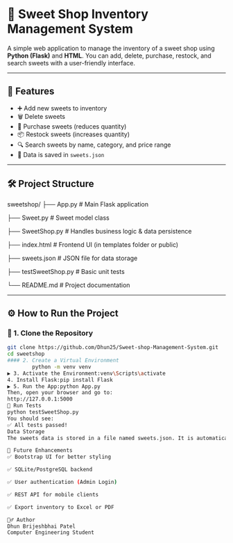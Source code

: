 # 🍬 Sweet Shop Inventory Management System

A simple web application to manage the inventory of a sweet shop using **Python (Flask)** and **HTML**. You can add, delete, purchase, restock, and search sweets with a user-friendly interface.

---

## 🚀 Features

- ➕ Add new sweets to inventory
- 🗑️ Delete sweets
- 🛒 Purchase sweets (reduces quantity)
- 📦 Restock sweets (increases quantity)
- 🔍 Search sweets by name, category, and price range
- 💾 Data is saved in `sweets.json`

---

## 🛠️ Project Structure
sweetshop/
├── App.py # Main Flask application

├── Sweet.py # Sweet model class

├── SweetShop.py # Handles business logic & data persistence

├── index.html # Frontend UI (in templates folder or public)

├── sweets.json # JSON file for data storage

├── testSweetShop.py # Basic unit tests

└── README.md # Project documentation


---

## ⚙️ How to Run the Project

### 🔧 1. Clone the Repository

```bash
git clone https://github.com/Dhun25/Sweet-shop-Management-System.git
cd sweetshop
#### 2. Create a Virtual Environment
        python -m venv venv
▶️ 3. Activate the Environment:venv\Scripts\activate
4. Install Flask:pip install Flask
▶️ 5. Run the App:python App.py
Then, open your browser and go to:
http://127.0.0.1:5000
🧪 Run Tests
python testSweetShop.py
You should see:
✅ All tests passed!
Data Storage
The sweets data is stored in a file named sweets.json. It is automatically created/updated when you add, delete, purchase, or restock sweets.

📌 Future Enhancements
✅ Bootstrap UI for better styling

✅ SQLite/PostgreSQL backend

✅ User authentication (Admin Login)

✅ REST API for mobile clients

✅ Export inventory to Excel or PDF

🙋‍♂️ Author
Dhun Brijeshbhai Patel
Computer Engineering Student
